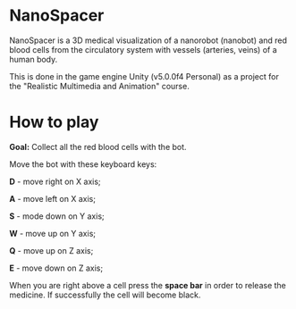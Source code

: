 # NanoSpacer
NanoSpacer is a 3D medical visualization of a nanorobot (nanobot) and red blood cells from the circulatory system with vessels (arteries, veins) of a human body.

This is done in the game engine Unity (v5.0.0f4 Personal) as a project for the "Realistic Multimedia and Animation" course.

# How to play
<strong>Goal:</strong> Collect all the red blood cells with the bot.

Move the bot with these keyboard keys:

<strong>D</strong> - move right on X axis;

<strong>A</strong>  - move left on X axis;

<strong>S</strong>  - mode down on Y axis;

<strong>W</strong>  - move up on Y axis;

<strong>Q</strong>  - move up on Z axis;

<strong>E</strong>  - move down on Z axis;

When you are right above a cell press the <strong>space bar</strong> in order to release the medicine. If successfully the cell will become black.
